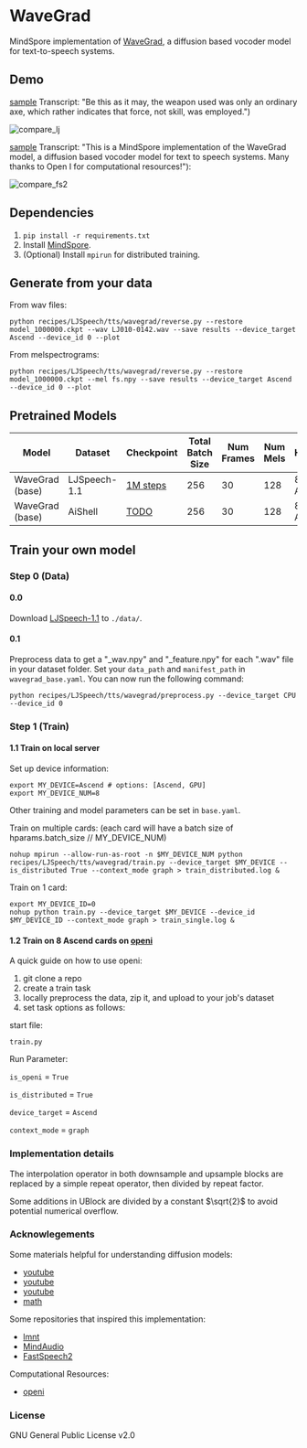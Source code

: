# WaveGrad

MindSpore implementation of [WaveGrad](https://arxiv.org/abs/2009.00713), a diffusion based vocoder model for text-to-speech systems. 

## Demo

[sample](results/1000000_predicted_LJ010-0142_1000.wav) Transcript: "Be this as it may, the weapon used was only an ordinary axe, which rather indicates that force, not skill, was employed.")

![compare_lj](results/1000000_LJ010-0142.gif?raw=true "LJ010-0142")

[sample](results/1000000_predicted_fs_1000.wav) Transcript: "This is a MindSpore implementation of the WaveGrad model, a diffusion based vocoder model for text to speech systems. Many thanks to Open I for computational resources!"):

![compare_fs2](results/1000000_fs.gif?raw=true "fs2")

## **Dependencies**

1. `pip install -r requirements.txt`
2. Install [MindSpore](https://www.mindspore.cn/install).
3. (Optional) Install `mpirun` for distributed training.

## Generate from your data

From wav files:

`python recipes/LJSpeech/tts/wavegrad/reverse.py --restore model_1000000.ckpt --wav LJ010-0142.wav --save results --device_target Ascend --device_id 0 --plot`

From melspectrograms:

`python recipes/LJSpeech/tts/wavegrad/reverse.py --restore model_1000000.ckpt --mel fs.npy --save results --device_target Ascend --device_id 0 --plot`

## Pretrained Models

| Model | Dataset | Checkpoint | Total Batch Size | Num Frames | Num Mels | Hardware | MindSpore Version |
| -----| ----- | -----| -----| -----| -----| -----| -----|
| WaveGrad (base) | LJSpeech-1.1 | [1M steps](https://download.mindspore.cn/toolkits/mindaudio/wavegrad/model_1000000_v190.ckpt) | 256 | 30 | 128 | 8 $\times$ Ascend | 1.9.0 |
| WaveGrad (base) | AiShell | [TODO]() | 256 | 30 | 128 | 8 $\times$ Ascend | 1.9.0 |

## Train your own model

### Step 0 (Data)

#### 0.0

Download [LJSpeech-1.1](http://keithito.com/LJ-Speech-Dataset/) to `./data/`.

#### 0.1

Preprocess data to get a "_wav.npy" and "_feature.npy" for each ".wav" file in your dataset folder. Set your `data_path` and 
`manifest_path` in `wavegrad_base.yaml`. You can now run the following command:

`python recipes/LJSpeech/tts/wavegrad/preprocess.py --device_target CPU --device_id 0`

### Step 1 (Train)

#### 1.1 Train on local server

Set up device information:
```
export MY_DEVICE=Ascend # options: [Ascend, GPU]
export MY_DEVICE_NUM=8
```

Other training and model parameters can be set in `base.yaml`. 

Train on multiple cards: (each card will have a batch size of hparams.batch_size // MY_DEVICE_NUM)
```
nohup mpirun --allow-run-as-root -n $MY_DEVICE_NUM python recipes/LJSpeech/tts/wavegrad/train.py --device_target $MY_DEVICE --is_distributed True --context_mode graph > train_distributed.log &
```

Train on 1 card:
```
export MY_DEVICE_ID=0
nohup python train.py --device_target $MY_DEVICE --device_id $MY_DEVICE_ID --context_mode graph > train_single.log &
```

#### 1.2 Train on 8 Ascend cards on [openi](https://openi.pcl.ac.cn/)

A quick guide on how to use openi:
1. git clone a repo
2. create a train task
3. locally preprocess the data, zip it, and upload to your job's dataset
4. set task options as follows:

start file: 

`train.py`

Run Parameter:	

`is_openi` = `True`

`is_distributed` = `True`

`device_target` = `Ascend`

`context_mode` = `graph`

### Implementation details

The interpolation operator in both downsample and upsample blocks are replaced by a simple repeat operator, then divided by repeat factor.

Some additions in UBlock are divided by a constant $\sqrt{2}$ to avoid potential numerical overflow.

### Acknowlegements

Some materials helpful for understanding diffusion models:
- [youtube](https://www.youtube.com/watch?v=nv-WTeKRLl0)
- [youtube](https://www.youtube.com/watch?v=HoKDTa5jHvg)
- [youtube](https://www.youtube.com/watch?v=XCUlnHP1TNM)
- [math](lilianweng.github.io/posts/2021-07-11-diffusion-models)

Some repositories that inspired this implementation:
- [lmnt](https://github.com/lmnt-com/wavegrad)
- [MindAudio](https://github.com/mindspore-lab/mindaudio)
- [FastSpeech2](https://github.com/ming024/FastSpeech2)

Computational Resources:
- [openi](https://openi.pcl.ac.cn/)

### License

GNU General Public License v2.0
